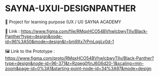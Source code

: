 # SAYNA-UXUI-DESIGNPANTHER
🎯 Project for learning purpose (UX / UI) SAYNA ACADEMY

🔗 Link : https://www.figma.com/file/RMqxHCO54BVhwlcbwyTIIv/Black-Panther?type=design&node-id=96%3A50&mode=design&t=bm9Xx7rPmLqgLy0d-1 <br>

🖼️ Link to the Prototype : https://www.figma.com/proto/RMqxHCO54BVhwlcbwyTIIv/Black-Panther?type=design&node-id=96-371&t=Rzqeg0fjnJ6G6d20-1&scaling=min-zoom&page-id=0%3A1&starting-point-node-id=34%3A97&mode=design

